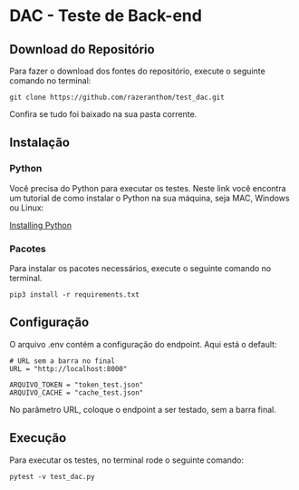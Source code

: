 # DAC - Teste de Back-end

## Download do Repositório

Para fazer o download dos fontes do repositório, execute o seguinte comando no terminal:

```
git clone https://github.com/razeranthom/test_dac.git
```
Confira se tudo foi baixado na sua pasta corrente.

## Instalação

### Python

Você precisa do Python para executar os testes. Neste link você encontra um tutorial de como instalar o Python na sua máquina, seja MAC, Windows ou Linux:

[Installing Python](https://realpython.com/installing-python/)

### Pacotes

Para instalar os pacotes necessários, execute o seguinte comando no terminal.

```
pip3 install -r requirements.txt
```

## Configuração

O arquivo .env contém a configuração do endpoint. Aqui está o default:

```
# URL sem a barra no final
URL = "http://localhost:8000"

ARQUIVO_TOKEN = "token_test.json"
ARQUIVO_CACHE = "cache_test.json"
```
No parâmetro URL, coloque o endpoint a ser testado, sem a barra final.

## Execução

Para executar os testes, no terminal rode o seguinte comando:

```
pytest -v test_dac.py
```
